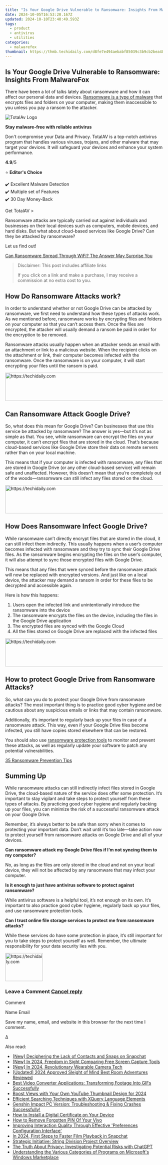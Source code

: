 ```yaml
---
title: "Is Your Google Drive Vulnerable to Ransomware: Insights From MalwareFox"
date: 2024-10-05T16:53:20.167Z
updated: 2024-10-10T23:40:49.593Z
tags:
  - product
  - antivirus
  - utilities
categories:
  - malwarefox
thumbnail: https://thmb.techidaily.com/d8fe7e494aebabf85039c3b9cb2bea4831c07f6e70db93f149366565445c97d8.jpg
---
```


## Is Your Google Drive Vulnerable to Ransomware: Insights From MalwareFox

There have been a lot of talks lately about ransomware and how it can affect our personal data and devices. [Ransomware is a type of malware](https://tools.techidaily.com/malwarefox/products/) that encrypts files and folders on your computer, making them inaccessible to you unless you pay a ransom to the attacker.

![TotalAv Logo](https://www.malwarefox.com/wp-content/uploads/2024/02/totalav-svg.webp "totalav-svg")

**Stay malware-free with reliable antivirus**

Don't compromise your Data and Privacy. TotalAV is a top-notch antivirus program that handles various viruses, trojans, and other malware that may target your devices. It will safeguard your devices and enhance your system performance.

**4.9**/5

⭐ **Editor's Choice**

✔️ Excellent Malware Detection  
✔️ Multiple set of Features  
✔️ 30 Day Money-Back

[](https://tools.techidaily.com/malwarefox/products/) Get TotalAV > 

Ransomware attacks are typically carried out against individuals and businesses on their local devices such as computers, mobile devices, and hard disks. But what about cloud-based services like Google Drive? Can they be attacked by ransomware?

Let us find out!

[Can Ransomware Spread Through WiFi? The Answer May Surprise You](https://tools.techidaily.com/malwarefox/products/)

>  Disclaimer: This post includes affiliate links
>
>  If you click on a link and make a purchase, I may receive a commission at no extra cost to you.
>

## How Do Ransomware Attacks work?

In order to understand whether or not Google Drive can be attacked by ransomware, we first need to understand how these types of attacks work. As we mentioned before, ransomware works by encrypting files and folders on your computer so that you can’t access them. Once the files are encrypted, the attacker will usually demand a ransom be paid in order for the encryption to be removed.

Ransomware attacks usually happen when an attacker sends an email with an attachment or link to a malicious website. When the recipient clicks on the attachment or link, their computer becomes infected with the ransomware. Once the ransomware is on your computer, it will start encrypting your files until the ransom is paid.

<!-- affiliate ads begin -->
<a href="https://appsumo.8odi.net/c/5597632/2094418/7443" target="_top" id="2094418">
  <img src="//a.impactradius-go.com/display-ad/7443-2094418" border="0" alt="https://techidaily.com" width="728" height="90"/>
</a>
<img height="0" width="0" src="https://appsumo.8odi.net/i/5597632/2094418/7443" style="position:absolute;visibility:hidden;" border="0" />
<!-- affiliate ads end -->

## Can Ransomware Attack Google Drive?

So, what does this mean for Google Drive? Can businesses that use this service be attacked by ransomware? The answer is yes—but it’s not as simple as that. You see, while ransomware can encrypt the files on your computer, it can’t encrypt files that are stored in the cloud. That’s because cloud-based services like Google Drive store their data on remote servers rather than on your local machine.

This means that if your computer is infected with ransomware, any files that are stored in Google Drive (or any other cloud-based service) will remain safe and unaffected. However, this doesn’t mean that you’re completely out of the woods—ransomware can still infect any files stored on the cloud.

<!-- affiliate ads begin -->
<a href="https://appsumo.8odi.net/c/5597632/2129738/7443" target="_top" id="2129738">
  <img src="//a.impactradius-go.com/display-ad/7443-2129738" border="0" alt="https://techidaily.com" width="728" height="90"/>
</a>
<img height="0" width="0" src="https://appsumo.8odi.net/i/5597632/2129738/7443" style="position:absolute;visibility:hidden;" border="0" />
<!-- affiliate ads end -->

## How Does Ransomware Infect Google Drive?

While ransomware can’t directly encrypt files that are stored in the cloud, it can still infect them indirectly. This usually happens when a user’s computer becomes infected with ransomware and they try to sync their Google Drive files. As the ransomware begins encrypting the files on the user’s computer, it will also attempt to sync those encrypted files with Google Drive.

This means that any files that were synced before the ransomware attack will now be replaced with encrypted versions. And just like on a local device, the attacker may demand a ransom in order for these files to be decrypted and accessible again.

Here is how this happens:

1. Users open the infected link and unintentionally introduce the ransomware into the device
2. The ransomware encrypts the files on the device, including the files in the Google Drive application
3. The encrypted files are synced with the Google Cloud
4. All the files stored on Google Drive are replaced with the infected files

<!-- affiliate ads begin -->
<a href="https://appsumo.8odi.net/c/5597632/2068416/7443" target="_top" id="2068416">
  <img src="//a.impactradius-go.com/display-ad/7443-2068416" border="0" alt="https://techidaily.com" width="728" height="90"/>
</a>
<img height="0" width="0" src="https://appsumo.8odi.net/i/5597632/2068416/7443" style="position:absolute;visibility:hidden;" border="0" />
<!-- affiliate ads end -->

## How to protect Google Drive from Ransomware Attacks?

So, what can you do to protect your Google Drive from ransomware attacks? The most important thing is to practice good cyber hygiene and be cautious about any suspicious emails or links that may contain ransomware.

Additionally, it’s important to regularly back up your files in case of a ransomware attack. This way, even if your Google Drive files become infected, you still have copies stored elsewhere that can be restored.

You should also use [ransomware protection tools](https://tools.techidaily.com/malwarefox/products/) to monitor and prevent these attacks, as well as regularly update your software to patch any potential vulnerabilities.

[35 Ransomware Prevention Tips](https://tools.techidaily.com/malwarefox/products/)

## Summing Up

While ransomware attacks can still indirectly infect files stored in Google Drive, the cloud-based nature of the service does offer some protection. It’s important to stay vigilant and take steps to protect yourself from these types of attacks. By practicing good cyber hygiene and regularly backing up your files, you can minimize the risk of a successful ransomware attack on your Google Drive.

Remember, it’s always better to be safe than sorry when it comes to protecting your important data. Don’t wait until it’s too late—take action now to protect yourself from ransomware attacks on Google Drive and all of your devices.

**Can ransomware attack my Google Drive files if I’m not syncing them to my computer?** 

No, as long as the files are only stored in the cloud and not on your local device, they will not be affected by any ransomware that may infect your computer.

**Is it enough to just have antivirus software to protect against ransomware?** 

While antivirus software is a helpful tool, it’s not enough on its own. It’s important to also practice good cyber hygiene, regularly back up your files, and use ransomware protection tools.

**Can I trust online file storage services to protect me from ransomware attacks?** 

While these services do have some protection in place, it’s still important for you to take steps to protect yourself as well. Remember, the ultimate responsibility for your data security lies with you.

<!-- affiliate ads begin -->
<a href="https://aligracehair.sjv.io/c/5597632/2135362/19272" target="_top" id="2135362">
  <img src="//a.impactradius-go.com/display-ad/19272-2135362" border="0" alt="https://techidaily.com" width="120" height="90"/>
</a>
<img height="0" width="0" src="https://aligracehair.sjv.io/i/5597632/2135362/19272" style="position:absolute;visibility:hidden;" border="0" />
<!-- affiliate ads end -->

### Leave a Comment [Cancel reply](https://tools.techidaily.com/malwarefox/products/)

Comment

Name Email 

Save my name, email, and website in this browser for the next time I comment.

Δ

<ins class="adsbygoogle"
     style="display:block"
     data-ad-format="autorelaxed"
     data-ad-client="ca-pub-7571918770474297"
     data-ad-slot="1223367746"></ins>

<ins class="adsbygoogle"
     style="display:block"
     data-ad-client="ca-pub-7571918770474297"
     data-ad-slot="8358498916"
     data-ad-format="auto"
     data-full-width-responsive="true"></ins>

<span class="atpl-alsoreadstyle">Also read:</span>
<div><ul>
<li><a href="https://snapchat-videos.techidaily.com/new-deciphering-the-lack-of-contacts-and-snaps-on-snapchat/"><u>[New] Deciphering the Lack of Contacts and Snaps on Snapchat</u></a></li>
<li><a href="https://video-screen-grab.techidaily.com/new-in-2024-freedom-in-sight-comparing-free-screen-capture-tools/"><u>[New] In 2024, Freedom in Sight Comparing Free Screen Capture Tools</u></a></li>
<li><a href="https://article-tips.techidaily.com/new-in-2024-revolutionary-wearable-camera-tech/"><u>[New] In 2024, Revolutionary Wearable Camera Tech</u></a></li>
<li><a href="https://visual-screen-recording.techidaily.com/updated-2024-approved-sleight-of-mind-best-room-adventures-reviewed/"><u>[Updated] 2024 Approved Sleight of Mind Best Room Adventures Reviewed</u></a></li>
<li><a href="https://fox-zaraz.techidaily.com/best-video-converter-applications-transforming-footage-into-gifs-successfully/"><u>Best Video Converter Applications: Transforming Footage Into GIFs Successfully</u></a></li>
<li><a href="https://youtube-webster.techidaily.com/-views-with-your-own-youtube-thumbnail-design-for-2024/"><u>Boost Views with Your Own YouTube Thumbnail Design for 2024</u></a></li>
<li><a href="https://fox-zaraz.techidaily.com/efficient-searching-techniques-with-xquery-language-elements/"><u>Efficient Searching Techniques with XQuery Language Elements</u></a></li>
<li><a href="https://win-able.techidaily.com/genshin-impact-pc-version-troubleshooting-and-fixing-crashes-successfully/"><u>Genshin Impact PC Version: Troubleshooting & Fixing Crashes Successfully!</u></a></li>
<li><a href="https://fox-zaraz.techidaily.com/how-to-install-a-digital-certificate-on-your-device/"><u>How to Install a Digital Certificate on Your Device</u></a></li>
<li><a href="https://android-unlock.techidaily.com/how-to-remove-forgotten-pin-of-your-vivo-by-drfone-android/"><u>How to Remove Forgotten PIN Of Your Vivo</u></a></li>
<li><a href="https://fox-zaraz.techidaily.com/improving-interaction-quality-through-effective-preferences-configuration-interface/"><u>Improving Interaction Quality Through Effective 'Preferences Configuration Interface'</u></a></li>
<li><a href="https://some-techniques.techidaily.com/in-2024-first-steps-to-faster-film-playback-in-snapchat/"><u>In 2024, First Steps to Faster Film Playback in Snapchat</u></a></li>
<li><a href="https://fox-zaraz.techidaily.com/strategic-initiative-string-division-project-overview/"><u>Strategic Initiative: String Division Project Overview</u></a></li>
<li><a href="https://tech-hub.techidaily.com/the-truth-about-privacy-investigating-potential-risks-with-chatgpt/"><u>The Truth About Privacy: Investigating Potential Risks with ChatGPT</u></a></li>
<li><a href="https://fox-zaraz.techidaily.com/understanding-the-various-categories-of-programs-on-microsofts-windows-marketplace/"><u>Understanding the Various Categories of Programs on Microsoft's Windows Marketplace</u></a></li>
</ul></div>

